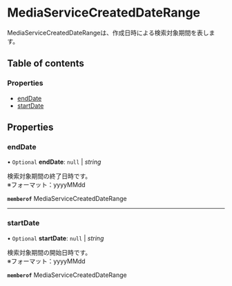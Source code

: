 # MediaServiceCreatedDateRange


<div lang=\"ja\"> MediaServiceCreatedDateRangeは、作成日時による検索対象期間を表します。 </div> 

## Table of contents

### Properties

- [endDate](mediaservicecreateddaterange.md#enddate)
- [startDate](mediaservicecreateddaterange.md#startdate)

## Properties

### endDate

• `Optional` **endDate**: ``null`` \| *string*

<div lang=\"ja\"> 検索対象期間の終了日時です。<br> ※フォーマット：yyyyMMdd </div> 

**`memberof`** MediaServiceCreatedDateRange

___

### startDate

• `Optional` **startDate**: ``null`` \| *string*

<div lang=\"ja\"> 検索対象期間の開始日時です。<br> ※フォーマット：yyyyMMdd </div> 

**`memberof`** MediaServiceCreatedDateRange
